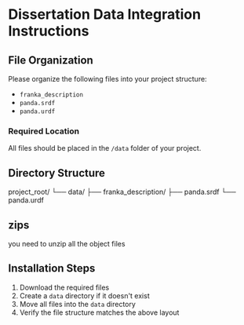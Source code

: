# Dissertation Data Integration Instructions

## File Organization

Please organize the following files into your project structure:
- `franka_description`
- `panda.srdf`
- `panda.urdf`

### Required Location
All files should be placed in the `/data` folder of your project.

## Directory Structure
project_root/
└── data/
├── franka_description/
├── panda.srdf
└── panda.urdf

## zips
you need to unzip all the object files
## Installation Steps
1. Download the required files
2. Create a `data` directory if it doesn't exist
3. Move all files into the `data` directory
4. Verify the file structure matches the above layout
